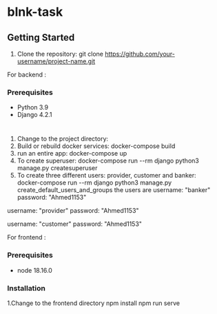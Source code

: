 # blnk-task
## Getting Started


1. Clone the repository:
  git clone https://github.com/your-username/project-name.git
  
  
  
For backend :
### Prerequisites
- Python 3.9
- Django 4.2.1

#
1. Change to the project directory:
2. Build or rebuild docker services: 
docker-compose build
3. run an entire app: 
docker-compose up
4. To create superuser: 
docker-compose run --rm django python3 manage.py createsuperuser
5. To create three different users: provider, customer and banker:  
docker-compose run --rm django python3 manage.py create_default_users_and_groups
the users are
username: "banker"
password: "Ahmed1153"

username: "provider"
password: "Ahmed1153"

username: "customer"
password: "Ahmed1153"



For frontend :
### Prerequisites
- node 18.16.0

### Installation
1.Change to the frontend directory
npm install
npm run serve
